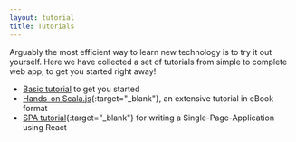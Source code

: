 ```yaml
---
layout: tutorial
title: Tutorials
---
```


Arguably the most efficient way to learn new technology is to try it out yourself. Here we have collected a set
of tutorials from simple to complete web app, to get you started right away!

* [Basic tutorial](./basic) to get you started
* [Hands-on Scala.js](https://lihaoyi.github.io/hands-on-scala-js){:target="_blank"}, an extensive tutorial in eBook format
* [SPA tutorial](https://github.com/ochrons/scalajs-spa-tutorial){:target="_blank"} for writing a
  Single-Page-Application using React

